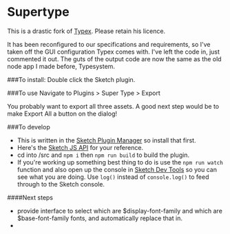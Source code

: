 # Supertype

This is a drastic fork of [Typex](https://github.com/reinvanoyen/typex/). Please retain his licence.

It has been reconfigured to our specifications and requirements, so I've taken off the GUI configuration Typex comes with. I've left the code in, just commented it out. The guts of the output code are now the same as the old node app I made before, Typesystem.

###To install:
Double click the Sketch plugin.

###To use
Navigate to Plugins > Super Type > Export 

You probably want to export all three assets. A good next step would be to make Export All a button on the dialog!

###To develop

* This is written in the [Sketch Plugin Manager](https://skpm.io/) so install that first.
* Here's the [Sketch JS API](https://developer.sketch.com/plugins/javascript-api) for your reference.
* cd into /src and ```npm i```  then ```npm run build```  to build the plugin.
* If you're working up something best thing to do is use the ```npm run watch``` function and also open up the console in [Sketch Dev Tools](https://github.com/skpm/sketch-dev-tools) so you can see what you are doing. Use ```log()``` instead of ```console.log()``` to feed through to the Sketch console.

####Next steps
* provide interface to select which are $display-font-family and which are $base-font-family fonts, and automatically replace that in.
* 


